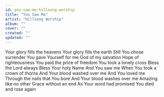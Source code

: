 ```yaml
---
id: you-saw-me-hillsong-worship
title: "You Saw Me"
artist: "Hillsong Worship"
album: ""
cover: ""
created: ""
updated: ""
---
```


Your glory fills the heavens
Your glory fills the earth
Still You chose surrender
You gave Yourself for me
God of my salvation
Hope of righteousness
You paid the price of freedom
You took a lonely cross
Bless the Lord always
Bless Your holy Name
And You saw me
When You took a crown of thorns
And Your blood washed over me
And You loved me
Through the nails that You bore
And Your blood washes over me
Amazing like no other
Grace without an end
As Your word had promised
You died and rose again